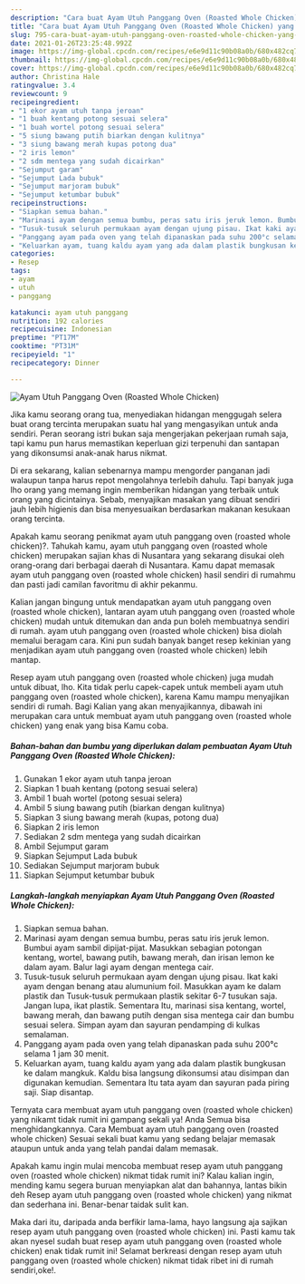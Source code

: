 ```yaml
---
description: "Cara buat Ayam Utuh Panggang Oven (Roasted Whole Chicken) yang enak Untuk Jualan"
title: "Cara buat Ayam Utuh Panggang Oven (Roasted Whole Chicken) yang enak Untuk Jualan"
slug: 795-cara-buat-ayam-utuh-panggang-oven-roasted-whole-chicken-yang-enak-untuk-jualan
date: 2021-01-26T23:25:48.992Z
image: https://img-global.cpcdn.com/recipes/e6e9d11c90b08a0b/680x482cq70/ayam-utuh-panggang-oven-roasted-whole-chicken-foto-resep-utama.jpg
thumbnail: https://img-global.cpcdn.com/recipes/e6e9d11c90b08a0b/680x482cq70/ayam-utuh-panggang-oven-roasted-whole-chicken-foto-resep-utama.jpg
cover: https://img-global.cpcdn.com/recipes/e6e9d11c90b08a0b/680x482cq70/ayam-utuh-panggang-oven-roasted-whole-chicken-foto-resep-utama.jpg
author: Christina Hale
ratingvalue: 3.4
reviewcount: 9
recipeingredient:
- "1 ekor ayam utuh tanpa jeroan"
- "1 buah kentang potong sesuai selera"
- "1 buah wortel potong sesuai selera"
- "5 siung bawang putih biarkan dengan kulitnya"
- "3 siung bawang merah kupas potong dua"
- "2 iris lemon"
- "2 sdm mentega yang sudah dicairkan"
- "Sejumput garam"
- "Sejumput Lada bubuk"
- "Sejumput marjoram bubuk"
- "Sejumput ketumbar bubuk"
recipeinstructions:
- "Siapkan semua bahan."
- "Marinasi ayam dengan semua bumbu, peras satu iris jeruk lemon. Bumbui ayam sambil dipijat-pijat. Masukkan sebagian potongan kentang, wortel, bawang putih, bawang merah, dan irisan lemon ke dalam ayam. Balur lagi ayam dengan mentega cair."
- "Tusuk-tusuk seluruh permukaan ayam dengan ujung pisau. Ikat kaki ayam dengan benang atau alumunium foil. Masukkan ayam ke dalam plastik dan Tusuk-tusuk permukaan plastik sekitar 6-7 tusukan saja. Jangan lupa, ikat plastik. Sementara Itu, marinasi sisa kentang, wortel, bawang merah, dan bawang putih dengan sisa mentega cair dan bumbu sesuai selera. Simpan ayam dan sayuran pendamping di kulkas semalaman."
- "Panggang ayam pada oven yang telah dipanaskan pada suhu 200°c selama 1 jam 30 menit."
- "Keluarkan ayam, tuang kaldu ayam yang ada dalam plastik bungkusan ke dalam mangkuk. Kaldu bisa langsung dikonsumsi atau disimpan dan digunakan kemudian. Sementara Itu tata ayam dan sayuran pada piring saji. Siap disantap."
categories:
- Resep
tags:
- ayam
- utuh
- panggang

katakunci: ayam utuh panggang 
nutrition: 192 calories
recipecuisine: Indonesian
preptime: "PT17M"
cooktime: "PT31M"
recipeyield: "1"
recipecategory: Dinner

---
```



![Ayam Utuh Panggang Oven (Roasted Whole Chicken)](https://img-global.cpcdn.com/recipes/e6e9d11c90b08a0b/680x482cq70/ayam-utuh-panggang-oven-roasted-whole-chicken-foto-resep-utama.jpg)

Jika kamu seorang orang tua, menyediakan hidangan menggugah selera buat orang tercinta merupakan suatu hal yang mengasyikan untuk anda sendiri. Peran seorang istri bukan saja mengerjakan pekerjaan rumah saja, tapi kamu pun harus memastikan keperluan gizi terpenuhi dan santapan yang dikonsumsi anak-anak harus nikmat.

Di era  sekarang, kalian sebenarnya mampu mengorder panganan jadi walaupun tanpa harus repot mengolahnya terlebih dahulu. Tapi banyak juga lho orang yang memang ingin memberikan hidangan yang terbaik untuk orang yang dicintainya. Sebab, menyajikan masakan yang dibuat sendiri jauh lebih higienis dan bisa menyesuaikan berdasarkan makanan kesukaan orang tercinta. 



Apakah kamu seorang penikmat ayam utuh panggang oven (roasted whole chicken)?. Tahukah kamu, ayam utuh panggang oven (roasted whole chicken) merupakan sajian khas di Nusantara yang sekarang disukai oleh orang-orang dari berbagai daerah di Nusantara. Kamu dapat memasak ayam utuh panggang oven (roasted whole chicken) hasil sendiri di rumahmu dan pasti jadi camilan favoritmu di akhir pekanmu.

Kalian jangan bingung untuk mendapatkan ayam utuh panggang oven (roasted whole chicken), lantaran ayam utuh panggang oven (roasted whole chicken) mudah untuk ditemukan dan anda pun boleh membuatnya sendiri di rumah. ayam utuh panggang oven (roasted whole chicken) bisa diolah memalui beragam cara. Kini pun sudah banyak banget resep kekinian yang menjadikan ayam utuh panggang oven (roasted whole chicken) lebih mantap.

Resep ayam utuh panggang oven (roasted whole chicken) juga mudah untuk dibuat, lho. Kita tidak perlu capek-capek untuk membeli ayam utuh panggang oven (roasted whole chicken), karena Kamu mampu menyajikan sendiri di rumah. Bagi Kalian yang akan menyajikannya, dibawah ini merupakan cara untuk membuat ayam utuh panggang oven (roasted whole chicken) yang enak yang bisa Kamu coba.

<!--inarticleads1-->

##### Bahan-bahan dan bumbu yang diperlukan dalam pembuatan Ayam Utuh Panggang Oven (Roasted Whole Chicken):

1. Gunakan 1 ekor ayam utuh tanpa jeroan
1. Siapkan 1 buah kentang (potong sesuai selera)
1. Ambil 1 buah wortel (potong sesuai selera)
1. Ambil 5 siung bawang putih (biarkan dengan kulitnya)
1. Siapkan 3 siung bawang merah (kupas, potong dua)
1. Siapkan 2 iris lemon
1. Sediakan 2 sdm mentega yang sudah dicairkan
1. Ambil Sejumput garam
1. Siapkan Sejumput Lada bubuk
1. Sediakan Sejumput marjoram bubuk
1. Siapkan Sejumput ketumbar bubuk




<!--inarticleads2-->

##### Langkah-langkah menyiapkan Ayam Utuh Panggang Oven (Roasted Whole Chicken):

1. Siapkan semua bahan.
1. Marinasi ayam dengan semua bumbu, peras satu iris jeruk lemon. Bumbui ayam sambil dipijat-pijat. Masukkan sebagian potongan kentang, wortel, bawang putih, bawang merah, dan irisan lemon ke dalam ayam. Balur lagi ayam dengan mentega cair.
1. Tusuk-tusuk seluruh permukaan ayam dengan ujung pisau. Ikat kaki ayam dengan benang atau alumunium foil. Masukkan ayam ke dalam plastik dan Tusuk-tusuk permukaan plastik sekitar 6-7 tusukan saja. Jangan lupa, ikat plastik. Sementara Itu, marinasi sisa kentang, wortel, bawang merah, dan bawang putih dengan sisa mentega cair dan bumbu sesuai selera. Simpan ayam dan sayuran pendamping di kulkas semalaman.
1. Panggang ayam pada oven yang telah dipanaskan pada suhu 200°c selama 1 jam 30 menit.
1. Keluarkan ayam, tuang kaldu ayam yang ada dalam plastik bungkusan ke dalam mangkuk. Kaldu bisa langsung dikonsumsi atau disimpan dan digunakan kemudian. Sementara Itu tata ayam dan sayuran pada piring saji. Siap disantap.




Ternyata cara membuat ayam utuh panggang oven (roasted whole chicken) yang nikamt tidak rumit ini gampang sekali ya! Anda Semua bisa menghidangkannya. Cara Membuat ayam utuh panggang oven (roasted whole chicken) Sesuai sekali buat kamu yang sedang belajar memasak ataupun untuk anda yang telah pandai dalam memasak.

Apakah kamu ingin mulai mencoba membuat resep ayam utuh panggang oven (roasted whole chicken) nikmat tidak rumit ini? Kalau kalian ingin, mending kamu segera buruan menyiapkan alat dan bahannya, lantas bikin deh Resep ayam utuh panggang oven (roasted whole chicken) yang nikmat dan sederhana ini. Benar-benar taidak sulit kan. 

Maka dari itu, daripada anda berfikir lama-lama, hayo langsung aja sajikan resep ayam utuh panggang oven (roasted whole chicken) ini. Pasti kamu tak akan nyesel sudah buat resep ayam utuh panggang oven (roasted whole chicken) enak tidak rumit ini! Selamat berkreasi dengan resep ayam utuh panggang oven (roasted whole chicken) nikmat tidak ribet ini di rumah sendiri,oke!.

